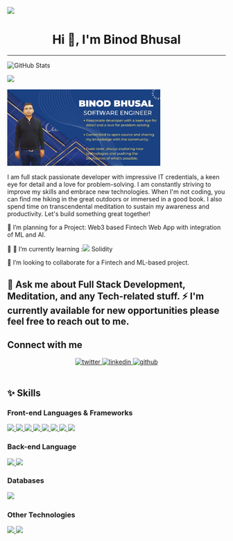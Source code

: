 [![](https://visitcount.itsvg.in/api?id=binod&label=Profile%20Views&color=1&icon=5&pretty=true)](https://visitcount.itsvg.in)

<h1 align="center">Hi 👋, I'm Binod Bhusal </h1>

---
![GitHub Stats](https://github-readme-stats.vercel.app/api?username=binodbhusal&theme=radical)

![](https://github-readme-stats.vercel.app/api/top-langs/?username=binodbhusal&theme=dark&hide_border=false&include_all_commits=false&count_private=false&layout=compact)

<p align="left">
  <img src="images/binodcard.jpg" width="70%" height="50%" title="Intro Card" alt="Intro Card">
</p>

I am full stack passionate developer with  impressive IT credentials, a keen eye for detail and a love for problem-solving. I am constantly striving to improve my skills and embrace new technologies. When I'm not coding, you can find me hiking in the great outdoors or immersed in a good book. I also spend time on transcendental meditation to sustain my awareness and productivity. Let's build something great together!
 
 🔭 I’m planning for a Project: Web3 based Fintech Web App with integration of ML and AI.
 
 🌱  🌱 I’m currently learning :<img src="https://img.icons8.com/officel/16/null/ruby-programming-language.png"/> Solidity
 
 👯 I’m looking to collaborate for a Fintech and ML-based project.
 
 💬 Ask me about Full Stack Development, Meditation, and any Tech-related stuff.
 ⚡ I'm currently available for new opportunities please feel free to reach out to me.
<br/> 
---

## Connect with me
<div align="center">
<a href="https://x.com/Binod_ironLad" target="_blank">
<img src=https://img.shields.io/badge/twitter-%2300acee.svg?&style=for-the-badge&logo=twitter&logoColor=white alt=twitter style="margin-bottom: 5px;" />
</a>
<a href="https://www.linkedin.com/in/binodbhusal/" target="_blank">
<img src=https://img.shields.io/badge/linkedin-%231E77B5.svg?&style=for-the-badge&logo=linkedin&logoColor=white alt=linkedin style="margin-bottom: 5px;" />
</a>
<a href="https://github.com/binodbhusal" target="_blank">
<img src=https://img.shields.io/badge/github-%2324292e.svg?&style=for-the-badge&logo=github&logoColor=white alt=github style="margin-bottom: 5px;" />
</a>  
</div>  
</br>

## ✨ Skills
### Front-end Languages & Frameworks

<p align="left">
  <a href="#">
  <img  src="https://readme-components.vercel.app/api?component=logo&fill=black&logo=typescript&svgfill=f6df1c" height="50">
 </a>
 <a href="#">
  <img  src="https://readme-components.vercel.app/api?component=logo&fill=black&logo=javascript&svgfill=f6df1c" height="50">
 </a>
 <a href="#">
  <img  src="https://readme-components.vercel.app/api?component=logo&fill=black&logo=react&animation=spin&svgfill=15d8fe" height="50">  
 </a>
 <a href="#">
  <img  src="https://readme-components.vercel.app/api?component=logo&fill=black&logo=redux&svgfill=2d79c7&animation=spin" height="50">
 </a>
 <a href="#">
  <img  src="https://readme-components.vercel.app/api?component=logo&fill=black&logo=webpack&svgfill=8ed5fa&animation=spin" height="50">
 </a>
  <a href="#">
  <img  src="https://readme-components.vercel.app/api?component=logo&fill=black&logo=tailwindcss&svgfill=2d79c7&animation=spin" height="50">
 </a>
 <a href="#">
  <img  src="https://readme-components.vercel.app/api?component=logo&fill=black&logo=CSS3&svgfill=2d79c7&animation=spin" height="50">
 </a>
 <a href="#">
  <img  src="https://readme-components.vercel.app/api?component=logo&fill=black&logo=HTML5&svgfill=2d79c7&animation=spin" height="50">
 </a>
</p>

### Back-end Language

<p align="left">
  <a href="#">
  <img  src="https://readme-components.vercel.app/api?component=logo&fill=black&logo=ruby&svgfill=f91401&animation=spin" height="50">
 </a>
  <a href="#">
  <img  src="https://readme-components.vercel.app/api?component=logo&fill=black&logo=rubyonrails&svgfill=2d79c7&animation=spin" height="50">
 </a>
</p>

### Databases

<p align="left">
 <a href="#">
  <img  src="https://readme-components.vercel.app/api?component=logo&fill=black&logo=postgresql&svgfill=336791" height="50">  
 </a>
</p>

### Other Technologies

<p align="left"> 
 <a href="#">
  <img  src="https://readme-components.vercel.app/api?component=logo&fill=black&logo=Github" height="50">
 </a>
 <a href="#">
  <img  src="https://readme-components.vercel.app/api?component=logo&fill=black&logo=RestApi" height="50">
 </a>
</p>
